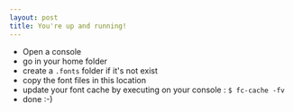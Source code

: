 ```yaml
---
layout: post
title: You're up and running!
---
```

* Open a console
* go in your home folder
* create a ```.fonts``` folder if it's not exist
* copy the font files in this location
* update your font cache by executing on your console : ```$ fc-cache -fv```
* done :-)
